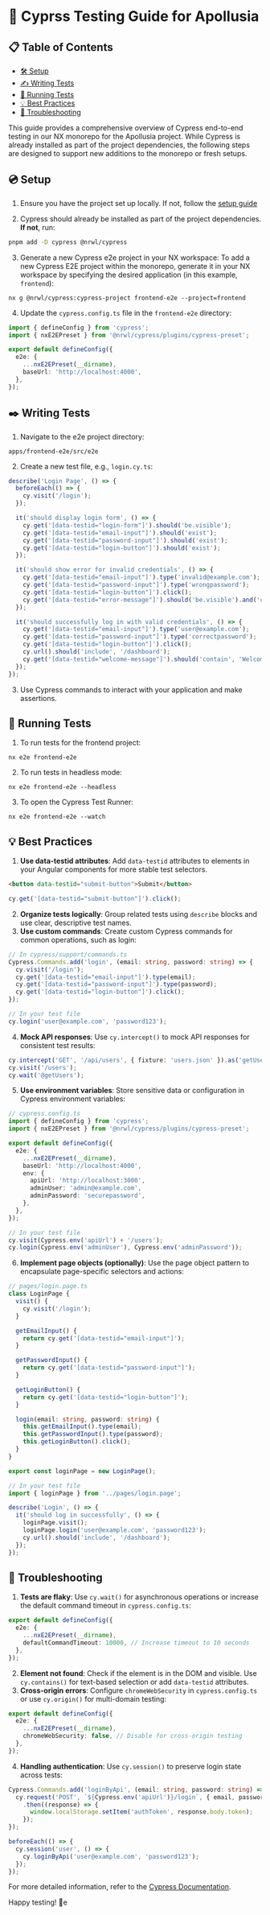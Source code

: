 # 🌿 Cyprss Testing Guide for Apollusia

## 📋 Table of Contents

- [🛠️ Setup](#-setup)
- [✍️ Writing Tests](#-writing-tests)
- [🏃 Running Tests](#-running-tests)
- [💡 Best Practices](#-best-practices)
- [🐛 Troubleshooting](#-troubleshooting)

This guide provides a comprehensive overview of Cypress end-to-end testing in our NX monorepo for the Apollusia project. While Cypress is already installed as part of the project dependencies, the following steps are designed to support new additions to the monorepo or fresh setups.



## 💿 Setup

1. Ensure you have the project set up locally. If not, follow the [setup guide](SETUP_GUIDE.md)
    
2. Cypress should already be installed as part of the project dependencies. **If not**, run:
    
```bash
pnpm add -D cypress @nrwl/cypress    
```
    
3. Generate a new Cypress e2e project in your NX workspace: To add a new Cypress E2E project within the monorepo, generate it in your NX workspace by specifying the desired application (in this example, `frontend`):

``` shellscript
nx g @nrwl/cypress:cypress-project frontend-e2e --project=frontend
```

4. Update the `cypress.config.ts` file in the `frontend-e2e` directory:

```typescript
import { defineConfig } from 'cypress';
import { nxE2EPreset } from '@nrwl/cypress/plugins/cypress-preset';

export default defineConfig({
  e2e: {
    ...nxE2EPreset(__dirname),
    baseUrl: 'http://localhost:4000',
  },
});
```



## ✒️ Writing Tests

1. Navigate to the e2e project directory:

```plaintext
apps/frontend-e2e/src/e2e
```

2. Create a new test file, e.g., `login.cy.ts`:

```typescript
describe('Login Page', () => {
  beforeEach(() => {
    cy.visit('/login');
  });

  it('should display login form', () => {
    cy.get('[data-testid="login-form"]').should('be.visible');
    cy.get('[data-testid="email-input"]').should('exist');
    cy.get('[data-testid="password-input"]').should('exist');
    cy.get('[data-testid="login-button"]').should('exist');
  });

  it('should show error for invalid credentials', () => {
    cy.get('[data-testid="email-input"]').type('invalid@example.com');
    cy.get('[data-testid="password-input"]').type('wrongpassword');
    cy.get('[data-testid="login-button"]').click();
    cy.get('[data-testid="error-message"]').should('be.visible').and('contain', 'Invalid credentials');
  });

  it('should successfully log in with valid credentials', () => {
    cy.get('[data-testid="email-input"]').type('user@example.com');
    cy.get('[data-testid="password-input"]').type('correctpassword');
    cy.get('[data-testid="login-button"]').click();
    cy.url().should('include', '/dashboard');
    cy.get('[data-testid="welcome-message"]').should('contain', 'Welcome, User');
  });
});
```


3. Use Cypress commands to interact with your application and make assertions.


## 🏃 Running Tests

1. To run tests for the frontend project:

```shellscript
nx e2e frontend-e2e
```


2. To run tests in headless mode:

```shellscript
nx e2e frontend-e2e --headless
```

3. To open the Cypress Test Runner:

```shellscript
nx e2e frontend-e2e --watch
```


## 💡 Best Practices

1. **Use data-testid attributes**: Add `data-testid` attributes to elements in your Angular components for more stable test selectors.

```html
<button data-testid="submit-button">Submit</button>
```

```typescript
cy.get('[data-testid="submit-button"]').click();
```

2. **Organize tests logically**: Group related tests using `describe` blocks and use clear, descriptive test names.
3. **Use custom commands**: Create custom Cypress commands for common operations, such as login:

```typescript
// In cypress/support/commands.ts
Cypress.Commands.add('login', (email: string, password: string) => {
  cy.visit('/login');
  cy.get('[data-testid="email-input"]').type(email);
  cy.get('[data-testid="password-input"]').type(password);
  cy.get('[data-testid="login-button"]').click();
});

// In your test file
cy.login('user@example.com', 'password123');
```

4. **Mock API responses**: Use `cy.intercept()` to mock API responses for consistent test results:

```typescript
cy.intercept('GET', '/api/users', { fixture: 'users.json' }).as('getUsers');
cy.visit('/users');
cy.wait('@getUsers');
```

5. **Use environment variables**: Store sensitive data or configuration in Cypress environment variables:

```typescript
// cypress.config.ts
import { defineConfig } from 'cypress';
import { nxE2EPreset } from '@nrwl/cypress/plugins/cypress-preset';

export default defineConfig({
  e2e: {
    ...nxE2EPreset(__dirname),
    baseUrl: 'http://localhost:4000',
    env: {
      apiUrl: 'http://localhost:3000',
      adminUser: 'admin@example.com',
      adminPassword: 'securepassword',
    },
  },
});

// In your test file
cy.visit(Cypress.env('apiUrl') + '/users');
cy.login(Cypress.env('adminUser'), Cypress.env('adminPassword'));
```


6. **Implement page objects (optionally)**: Use the page object pattern to encapsulate page-specific selectors and actions:

```typescript
// pages/login.page.ts
class LoginPage {
  visit() {
    cy.visit('/login');
  }

  getEmailInput() {
    return cy.get('[data-testid="email-input"]');
  }

  getPasswordInput() {
    return cy.get('[data-testid="password-input"]');
  }

  getLoginButton() {
    return cy.get('[data-testid="login-button"]');
  }

  login(email: string, password: string) {
    this.getEmailInput().type(email);
    this.getPasswordInput().type(password);
    this.getLoginButton().click();
  }
}

export const loginPage = new LoginPage();

// In your test file
import { loginPage } from '../pages/login.page';

describe('Login', () => {
  it('should log in successfully', () => {
    loginPage.visit();
    loginPage.login('user@example.com', 'password123');
    cy.url().should('include', '/dashboard');
  });
});
```




## 🐛 Troubleshooting

1. **Tests are flaky**: Use `cy.wait()` for asynchronous operations or increase the default command timeout in `cypress.config.ts`:

```typescript
export default defineConfig({
  e2e: {
    ...nxE2EPreset(__dirname),
    defaultCommandTimeout: 10000, // Increase timeout to 10 seconds
  },
});
```


2. **Element not found**: Check if the element is in the DOM and visible. Use `cy.contains()` for text-based selection or add `data-testid` attributes.
3. **Cross-origin errors**: Configure `chromeWebSecurity` in `cypress.config.ts` or use `cy.origin()` for multi-domain testing:

```typescript
export default defineConfig({
  e2e: {
    ...nxE2EPreset(__dirname),
    chromeWebSecurity: false, // Disable for cross-origin testing
  },
});
```


4. **Handling authentication**: Use `cy.session()` to preserve login state across tests:

```typescript
Cypress.Commands.add('loginByApi', (email: string, password: string) => {
  cy.request('POST', `${Cypress.env('apiUrl')}/login`, { email, password })
    .then((response) => {
      window.localStorage.setItem('authToken', response.body.token);
    });
});

beforeEach(() => {
  cy.session('user', () => {
    cy.loginByApi('user@example.com', 'password123');
  });
});
```


For more detailed information, refer to the [Cypress Documentation](https://docs.cypress.io/).

Happy testing! 🎉e
